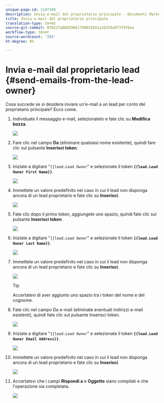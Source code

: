 ```yaml
---
unique-page-id: 1147340
description: Invia e-mail dal proprietario principale - Documenti Marketo - Documentazione prodotto
title: Invia e-mail dal proprietario principale
translation-type: tm+mt
source-git-commit: 0f0217a88929661798015b51a26259a973f9f6ea
workflow-type: tm+mt
source-wordcount: '193'
ht-degree: 0%

---
```



# Invia e-mail dal proprietario lead {#send-emails-from-the-lead-owner}

Cosa succede se si desidera inviare un&#39;e-mail a un lead per conto del proprietario principale?  Ecco come.

1. Individuate il messaggio e-mail, selezionatelo e fate clic su **Modifica bozza**.

   ![](assets/one.png)

1. Fare clic nel campo **Da** (eliminare qualsiasi nome esistente), quindi fare clic sul pulsante **Inserisci token**.

   ![](assets/two.png)

1. Iniziate a digitare &quot;`{{lead.Lead Owner`&quot; e selezionate il token **`{{lead.Lead Owner First Name}}`**.

   ![](assets/image2014-9-11-13-3a7-3a43.png)

1. Immettete un valore predefinito nel caso in cui il lead non disponga ancora di un lead proprietario e fate clic su **Inserisci**.

   ![](assets/image2014-9-11-13-3a7-3a58.png)

1. Fate clic dopo il primo token, aggiungete uno spazio, quindi fate clic sul pulsante **Inserisci token**.

   ![](assets/five.png)

1. Iniziate a digitare &quot;`{{lead.Lead Owner`&quot; e selezionate il token **`{{lead.Lead Owner Last Name}}`**.

   ![](assets/image2014-9-11-13-3a8-3a24.png)

1. Immettete un valore predefinito nel caso in cui il lead non disponga ancora di un lead proprietario e fate clic su **Inserisci**.

   ![](assets/image2014-9-11-13-3a8-3a39.png)

   >[!TIP]
   >
   >Accertatevi di aver aggiunto uno spazio tra i token del nome e del cognome.

1. Fate clic nel campo Da e-mail (eliminate eventuali indirizzi e-mail esistenti), quindi fate clic sul pulsante Inserisci token.

   ![](assets/eight.png)

1. Iniziate a digitare &quot;`{{lead.Lead Owner`&quot; e selezionate il token **`{{lead.Lead Owner Email Address}}`**.

   ![](assets/image2014-9-11-13-3a9-3a33.png)

1. Immettete un valore predefinito nel caso in cui il lead non disponga ancora di un lead proprietario e fate clic su **Inserisci**.

   ![](assets/ten.png)

1. Accertatevi che i campi **Rispondi a** e **Oggetto** siano compilati e che l&#39;operazione sia completata.

   ![](assets/eleven.png)
